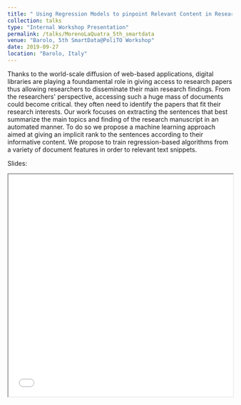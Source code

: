 ```yaml
---
title: " Using Regression Models to pinpoint Relevant Content in Research Papers"
collection: talks
type: "Internal Workshop Presentation"
permalink: /talks/MorenoLaQuatra_5th_smartdata
venue: "Barolo, 5th SmartData@PoliTO Workshop"
date: 2019-09-27
location: "Barolo, Italy"
---
```


Thanks to the world-scale diffusion of web-based applications, digital libraries are playing a foundamental role in giving access to research papers thus allowing researchers to disseminate their main research findings. From the researchers' perspective, accessing such a huge mass of documents could become critical. they often need to identify the papers that fit their research interests. Our work focuses on extracting the sentences that best summarize the main topics and finding of the research manuscript in an automated manner. To do so we propose a machine learning approach aimed at giving an implicit rank to the sentences according to their informative content. We propose to train regression-based algorithms from a variety of document features in order to relevant text snippets.

Slides:
<br>
<iframe src="/files/automatic_highlights.pdf#toolbar=0" width="100%" height="500px"></iframe>
